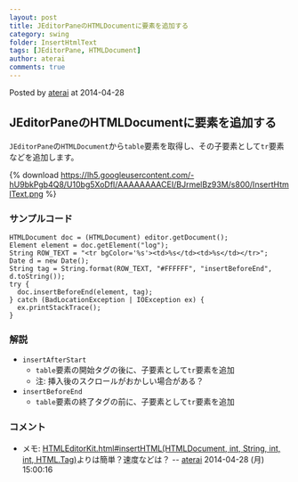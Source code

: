 ```yaml
---
layout: post
title: JEditorPaneのHTMLDocumentに要素を追加する
category: swing
folder: InsertHtmlText
tags: [JEditorPane, HTMLDocument]
author: aterai
comments: true
---
```


Posted by [aterai](http://terai.xrea.jp/aterai.html) at 2014-04-28

## JEditorPaneのHTMLDocumentに要素を追加する
`JEditorPane`の`HTMLDocument`から`table`要素を取得し、その子要素として`tr`要素などを追加します。


{% download https://lh5.googleusercontent.com/-hU9bkPgb4Q8/U10bg5XoDfI/AAAAAAAACEI/BJrmelBz93M/s800/InsertHtmlText.png %}

### サンプルコード
<pre class="prettyprint"><code>HTMLDocument doc = (HTMLDocument) editor.getDocument();
Element element = doc.getElement("log");
String ROW_TEXT = "&lt;tr bgColor='%s'&gt;&lt;td&gt;%s&lt;/td&gt;&lt;td&gt;%s&lt;/td&gt;&lt;/tr&gt;";
Date d = new Date();
String tag = String.format(ROW_TEXT, "#FFFFFF", "insertBeforeEnd", d.toString());
try {
  doc.insertBeforeEnd(element, tag);
} catch (BadLocationException | IOException ex) {
  ex.printStackTrace();
}
</code></pre>

### 解説
- `insertAfterStart`
    - `table`要素の開始タグの後に、子要素として`tr`要素を追加
    - 注: 挿入後のスクロールがおかしい場合がある？
- `insertBeforeEnd`
    - `table`要素の終了タグの前に、子要素として`tr`要素を追加

<!-- dummy comment line for breaking list -->

### コメント
- メモ: [HTMLEditorKit.html#insertHTML(HTMLDocument, int, String, int, int, HTML.Tag)](http://docs.oracle.com/javase/8/docs/api/javax/swing/text/html/HTMLEditorKit.html#insertHTML-javax.swing.text.html.HTMLDocument-int-java.lang.String-int-int-javax.swing.text.html.HTML.Tag-)よりは簡単？速度などは？ -- [aterai](http://terai.xrea.jp/aterai.html) 2014-04-28 (月) 15:00:16

<!-- dummy comment line for breaking list -->

